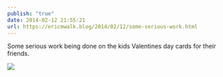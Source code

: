 ```yaml
---
publish: "true"
date: 2014-02-12 21:55:21
url: https://ericmwalk.blog/2014/02/12/some-serious-work.html
---
```


Some serious work being done on the kids Valentines day cards for their friends.

![](https://ericmwalk.blog/uploads/2022/9caa6bbc91.jpg)